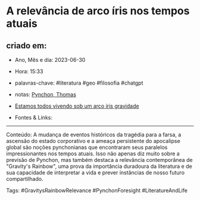 # A relevância de arco íris nos tempos atuais

## criado em: 
-  Ano, Mês e dia: 2023-06-30
- Hora: 15:33

- palavras-chave: #literatura #geo #filosofia #chatgpt 
- notas: [Pynchon, Thomas](../4%20-%20REF%20BIBLIOGRÁFICA/Pynchon,%20Thomas.md)
- [Estamos todos vivendo sob um arco íris gravidade](Estamos%20todos%20vivendo%20sob%20um%20arco%20íris%20gravidade.md)
- Fontes & Links: 
---

Conteúdo: A mudança de eventos históricos da tragédia para a farsa, a ascensão do estado corporativo e a ameaça persistente do apocalipse global são noções pynchonianas que encontraram seus paralelos impressionantes nos tempos atuais. Isso não apenas diz muito sobre a previsão de Pynchon, mas também destaca a relevância contemporânea de "Gravity's Rainbow", uma prova da importância duradoura da literatura e de sua capacidade de interpretar a vida e prever instâncias de nosso futuro compartilhado.

Tags: #GravitysRainbowRelevance #PynchonForesight #LiteratureAndLife